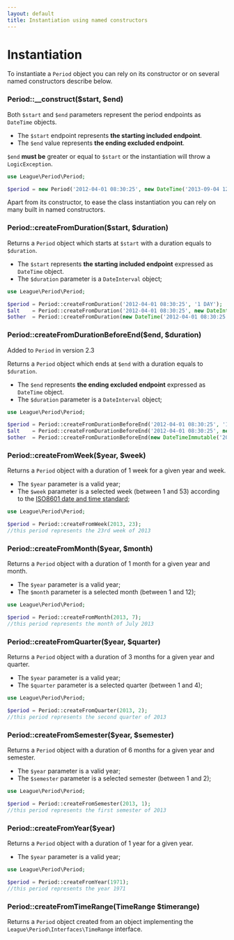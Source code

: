```yaml
---
layout: default
title: Instantiation using named constructors
---
```


# Instantiation

To instantiate a `Period` object you can rely on its constructor or on several named constructors describe below.

### Period::__construct($start, $end)

Both `$start` and `$end` parameters represent the period endpoints as `DateTime` objects. 

- The `$start` endpoint represents **the starting included endpoint**.
- The `$end` value represents **the ending excluded endpoint**. 

`$end` **must be** greater or equal to `$start` or the instantiation will throw a `LogicException`.

~~~php
use League\Period\Period;

$period = new Period('2012-04-01 08:30:25', new DateTime('2013-09-04 12:35:21'));
~~~

Apart from its constructor, to ease the class instantiation you can rely on many built in named constructors.

### Period::createFromDuration($start, $duration)

Returns a `Period` object which starts at `$start` with a duration equals to `$duration`.

- The `$start` represents **the starting included endpoint** expressed as `DateTime` object.
- The `$duration` parameter is a `DateInterval` object;

~~~php
use League\Period\Period;

$period = Period::createFromDuration('2012-04-01 08:30:25', '1 DAY');
$alt    = Period::createFromDuration('2012-04-01 08:30:25', new DateInterval('P1D'));
$other  = Period::createFromDuration(new DateTime('2012-04-01 08:30:25'), 86400);
~~~

### Period::createFromDurationBeforeEnd($end, $duration)

<p class="message-notice">Added to <code>Period</code> in version 2.3</p>

Returns a `Period` object which ends at `$end` with a duration equals to `$duration`.

- The `$end` represents **the ending excluded endpoint** expressed as `DateTime` object.
- The `$duration` parameter is a `DateInterval` object;

~~~php
use League\Period\Period;

$period = Period::createFromDurationBeforeEnd('2012-04-01 08:30:25', '1 DAY');
$alt    = Period::createFromDurationBeforeEnd('2012-04-01 08:30:25', new DateInterval('P1D'));
$other  = Period::createFromDurationBeforeEnd(new DateTimeImmutable('2012-04-01 08:30:25'), 86400);
~~~


### Period::createFromWeek($year, $week)

Returns a `Period` object with a duration of 1 week for a given year and week.

- The `$year` parameter is a valid year;
- The `$week` parameter is a selected week (between 1 and 53) according to the [ISO8601 date and time standard](http://en.wikipedia.org/wiki/ISO_week_date);

~~~php
use League\Period\Period;

$period = Period::createFromWeek(2013, 23);
//this period represents the 23rd week of 2013
~~~

### Period::createFromMonth($year, $month)

Returns a `Period` object with a duration of 1 month for a given year and month.

- The `$year` parameter is a valid year;
- The `$month` parameter is a selected month (between 1 and 12);

~~~php
use League\Period\Period;

$period = Period::createFromMonth(2013, 7);
//this period represents the month of July 2013
~~~

### Period::createFromQuarter($year, $quarter)

Returns a `Period` object with a duration of 3 months for a given year and quarter.

- The `$year` parameter is a valid year;
- The `$quarter` parameter is a selected quarter (between 1 and 4);

~~~php
use League\Period\Period;

$period = Period::createFromQuarter(2013, 2);
//this period represents the second quarter of 2013
~~~

### Period::createFromSemester($year, $semester)

Returns a `Period` object with a duration of 6 months for a given year and semester.

- The `$year` parameter is a valid year;
- The `$semester` parameter is a selected semester (between 1 and 2);

~~~php
use League\Period\Period;

$period = Period::createFromSemester(2013, 1);
//this period represents the first semester of 2013
~~~

### Period::createFromYear($year)

Returns a `Period` object with a duration of 1 year for a given year.

- The `$year` parameter is a valid year;

~~~php
use League\Period\Period;

$period = Period::createFromYear(1971);
//this period represents the year 1971
~~~

### Period::createFromTimeRange(TimeRange $timerange)

Returns a `Period` object created from an object implementing the `League\Period\Interfaces\TimeRange` interface.